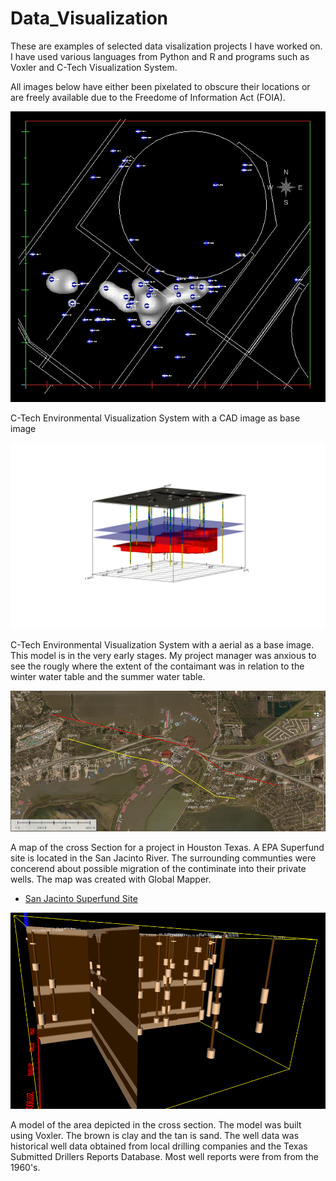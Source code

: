 # Data_Visualization
These are examples of selected data visalization projects I have worked on.  I have used various languages from Python and R and programs such as Voxler and C-Tech Visualization System. 

All images below have either been pixelated to obscure their locations or are freely available due to the Freedome of Information Act (FOIA).

![LCH1.jpg](figures/LCH1.jpg)

C-Tech Environmental Visualization System with a CAD image as base image


![ecd3.png](figures/ecd3.png)

C-Tech Environmental Visualization System with a aerial as a base image.  This model is in the very early stages.  My project manager was anxious to see the rougly where the extent of the contaimant was in relation to the winter water table and the summer water table.  


![CrossSectionEW.png](figures/CrossSectionEW.png)

A map of the cross Section for a project in Houston Texas.  A EPA Superfund site is located in the San Jacinto River.  The surrounding communties were concerend about possible migration of the contiminate into their private wells.  The map was created with Global Mapper.

* <a href="https://www.epa.gov/tx/sjrwp">San Jacinto Superfund Site</a>

![model.png](figures/model.png)

A model of the area depicted in the cross section.  The model was built using Voxler. The brown is clay and the tan is sand.  The well data was historical well data obtained from local drilling companies and the Texas Submitted Drillers Reports Database.  Most well reports were from from the 1960's.  
